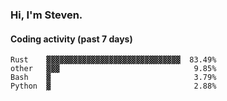 ### Hi, I'm Steven.

#### Coding activity (past 7 days)
```
Rust    ▓▓▓▓▓▓▓▓▓▓▓▓▓▓▓▓▓▓▓▓▓▓▓▓▓▓▓▓▓▓  83.49%
other   ▓▓▓                              9.85%
Bash    ▓                                3.79%
Python  ▓                                2.88%
```
